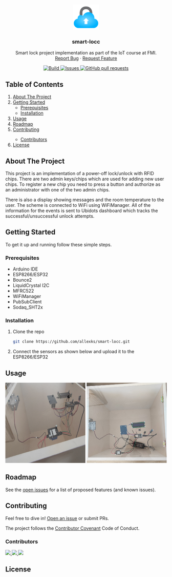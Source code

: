 <!-- PROJECT LOGO -->
<br />
<p align="center">
  <a href="https://github.com/github_username/repo_name">
    <img src="images/logo.png" alt="Logo" width="80" height="80">
  </a>

  <h3 align="center">smart-locc</h3>
  <p align="center">
    Smart lock project implementation as part of the IoT course at FMI.
    <br />
    <a href="https://github.com/allexks/smart-locc/issues">Report Bug</a>
    ·
    <a href="https://github.com/allexks/smart-locc/issues">Request Feature</a>
  </p>
</p>
<!-- BADGES -->

<p align="center">
    <a href="https://github.com/allexks/smart-locc/actions">
        <img alt="Build" src="https://github.com/allexks/smart-locc/actions/workflows/Build.yml/badge.svg" />
    </a>
    <a href="https://github.com/allexks/smart-locc/issues">
        <img alt="Issues" src="https://img.shields.io/github/issues/allexks/smart-locc?color=0088ff" />
    </a>
    <a href="https://github.com/allexks/smart-locc/pulls">
        <img alt="GitHub pull requests" src="https://img.shields.io/github/issues-pr/allexks/smart-locc?color=0088ff" />
    </a>
</p>

<!-- TABLE OF CONTENTS -->
## Table of Contents
<ol>
    <li>
        <a href="#about-the-project">About The Project</a>
    </li>
    <li>
        <a href="#getting-started">Getting Started</a>
        <ul>
            <li><a href="#prerequisites">Prerequisites</a></li>
            <li><a href="#installation">Installation</a></li>
        </ul>
    </li>
    <li><a href="#usage">Usage</a></li>
    <li><a href="#roadmap">Roadmap</a></li>
    <li><a href="#contributing">Contributing</a></li>
    <ul>
        <li><a href="#contribors">Contributors</a></li>
    </ul>
    <li><a href="#license">License</a></li>
</ol>

<!-- ABOUT THE PROJECT -->

## About The Project

This project is an implementation of a power-off lock/unlock with RFID chips.
There are two admin keys/chips which are used for adding new user chips.
To register a new chip you need to press a button and authorize as an administrator with one of the two admin chips.

There is also a display showing messages and the room temperature to the user.
The scheme is connected to WiFi using WiFiManager.
All of the information for the events is sent to Ubidots dashboard which tracks the successful/unsuccessful unlock attempts.

<!-- GETTING STARTED -->

## Getting Started

To get it up and running follow these simple steps.

### Prerequisites

- Arduino IDE
- ESP8266/ESP32
- Bounce2
- LiquidCrystal I2C
- MFRC522
- WiFiManager
- PubSubClient
- Sodaq_SHT2x

### Installation

1. Clone the repo
   ```sh
   git clone https://github.com/allexks/smart-locc.git
   ```
2. Connect the sensors as shown below and upload it to the ESP8266/ESP32

<!-- USAGE -->

## Usage

<img src="images/lock1.jpg" alt="Lock" width="250" height="250">
<img src="images/lock2.jpg" alt="Lock" width="250" height="250">

<!-- ROADMAP -->

## Roadmap

See the [open issues](https://github.com/allexks/smart-locc/issues) for a list of proposed features (and known issues).

## Contributing

Feel free to dive in! [Open an issue](https://github.com/allexks/smart-locc/issues/new) or submit PRs.

The project follows the [Contributor Covenant](http://contributor-covenant.org/version/1/3/0/) Code of Conduct.

### Contributors

<a href="https://github.com/allexks">
  <img src="https://avatars.githubusercontent.com/u/8430129?size=50">
</a>
<a href="https://github.com/ihristova11">
  <img src="https://avatars.githubusercontent.com/u/12248267?size=50">
</a>
<a href="https://github.com/zotakk4o">
  <img src="https://avatars.githubusercontent.com/u/19412969?size=50">
</a>

## License
